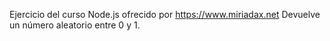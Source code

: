 Ejercicio del curso Node.js ofrecido por https://www.miriadax.net 
Devuelve un número aleatorio entre 0 y 1.
